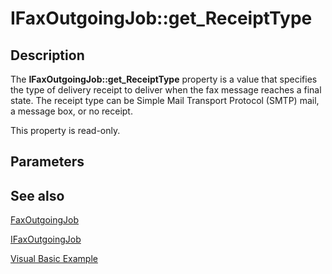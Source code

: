# IFaxOutgoingJob::get_ReceiptType

## Description

The **IFaxOutgoingJob::get_ReceiptType** property is a value that specifies the type of delivery receipt to deliver when the fax message reaches a final state. The receipt type can be Simple Mail Transport Protocol (SMTP) mail, a message box, or no receipt.

This property is read-only.

## Parameters

## See also

[FaxOutgoingJob](https://learn.microsoft.com/previous-versions/windows/desktop/fax/-mfax-faxoutgoingjob)

[IFaxOutgoingJob](https://learn.microsoft.com/previous-versions/windows/desktop/api/faxcomex/nn-faxcomex-ifaxoutgoingjob)

[Visual Basic Example](https://learn.microsoft.com/previous-versions/windows/desktop/fax/-mfax-managing-outgoing-jobs)